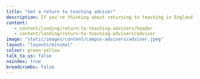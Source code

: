 ```yaml
---
title: "Get a return to teaching adviser"
description: If you're thinking about returning to teaching in England, an adviser can give you free one-to-one support and help you get classroom experience, search for teaching jobs and guide you through the application process. 
content:
   - content/landing/return-to-teaching-advisers/header
   - content/landing/return-to-teaching-advisers/adviser
image: "static/images/content/campus-advisers/adviser.jpeg"
layout: "layouts/minimal"
colour: green-yellow
talk_to_us: false
noindex: true
breadcrumbs: false
---
```

